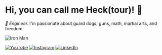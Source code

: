 # Hi, you can call me Heck(tour)! 👋

*🦅 Engineer.* I'm passionate about guard dogs, guns, math, martial arts, and freedom. 

![Iron Man](https://media.giphy.com/media/3lvqNXheb679S/giphy.gif)


[![YouTube](https://img.shields.io/badge/-YouTube-red?style=for-the-badge&logo=youtube)](https://www.youtube.com/thehecktour)
[![Instagram](https://img.shields.io/badge/-Instagram-purple?style=for-the-badge&logo=instagram)](https://www.instagram.com/thehecktour)
[![LinkedIn](https://img.shields.io/badge/-LinkedIn-blue?style=for-the-badge&logo=linkedin)](https://www.linkedin.com/in/thehecktour)